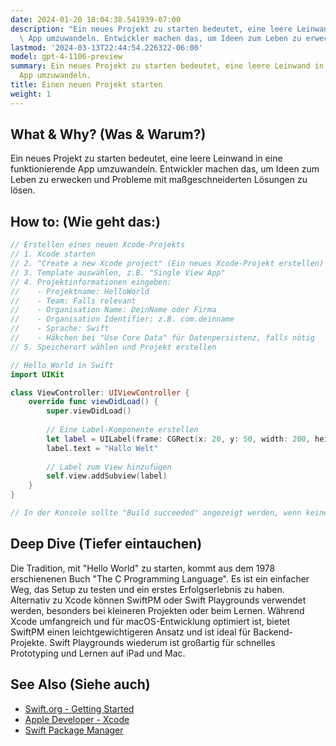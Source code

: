 ```yaml
---
date: 2024-01-20 18:04:38.541939-07:00
description: "Ein neues Projekt zu starten bedeutet, eine leere Leinwand in eine funktionierende\
  \ App umzuwandeln. Entwickler machen das, um Ideen zum Leben zu erwecken\u2026"
lastmod: '2024-03-13T22:44:54.226322-06:00'
model: gpt-4-1106-preview
summary: Ein neues Projekt zu starten bedeutet, eine leere Leinwand in eine funktionierende
  App umzuwandeln.
title: Einen neuen Projekt starten
weight: 1
---
```


## What & Why? (Was & Warum?)
Ein neues Projekt zu starten bedeutet, eine leere Leinwand in eine funktionierende App umzuwandeln. Entwickler machen das, um Ideen zum Leben zu erwecken und Probleme mit maßgeschneiderten Lösungen zu lösen.

## How to: (Wie geht das:)
```Swift
// Erstellen eines neuen Xcode-Projekts
// 1. Xcode starten
// 2. "Create a new Xcode project" (Ein neues Xcode-Projekt erstellen) wählen
// 3. Template auswählen, z.B. "Single View App"
// 4. Projektinformationen eingeben:
//    - Projektname: HelloWorld
//    - Team: Falls relevant
//    - Organisation Name: DeinName oder Firma
//    - Organisation Identifier: z.B. com.deinname
//    - Sprache: Swift
//    - Häkchen bei "Use Core Data" für Datenpersistenz, falls nötig
// 5. Speicherort wählen und Projekt erstellen

// Hello World in Swift
import UIKit

class ViewController: UIViewController {
    override func viewDidLoad() {
        super.viewDidLoad()
        
        // Eine Label-Komponente erstellen
        let label = UILabel(frame: CGRect(x: 20, y: 50, width: 200, height: 20))
        label.text = "Hallo Welt"
        
        // Label zum View hinzufügen
        self.view.addSubview(label)
    }
}

// In der Konsole sollte "Build succeeded" angezeigt werden, wenn keine Fehler vorliegen.
```

## Deep Dive (Tiefer eintauchen)
Die Tradition, mit "Hello World" zu starten, kommt aus dem 1978 erschienenen Buch "The C Programming Language". Es ist ein einfacher Weg, das Setup zu testen und ein erstes Erfolgserlebnis zu haben. Alternativ zu Xcode können SwiftPM oder Swift Playgrounds verwendet werden, besonders bei kleineren Projekten oder beim Lernen. Während Xcode umfangreich und für macOS-Entwicklung optimiert ist, bietet SwiftPM einen leichtgewichtigeren Ansatz und ist ideal für Backend-Projekte. Swift Playgrounds wiederum ist großartig für schnelles Prototyping und Lernen auf iPad und Mac.

## See Also (Siehe auch)
- [Swift.org - Getting Started](https://www.swift.org/getting-started/)
- [Apple Developer - Xcode](https://developer.apple.com/xcode/)
- [Swift Package Manager](https://swift.org/package-manager/)
